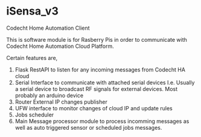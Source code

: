 # iSensa_v3
Codecht Home Automation Client

This is software module is for Rasberry Pis in order to communicate with Codecht Home Automation Cloud Platform.

Certain features are,

1. Flask RestAPI to listen for any incoming messages from Codecht HA cloud
2. Serial Interface to communicate with attached serial devices
    I.e. Usually a serial device to broadcast RF signals for external devices. Most probably an arduino device
3. Router External IP changes publisher
4. UFW interface to monitor changes of cloud IP and update rules
5. Jobs scheduler
6. Main Message processor module to process incomming messages as well as auto triggered sensor or scheduled jobs messages.

    
